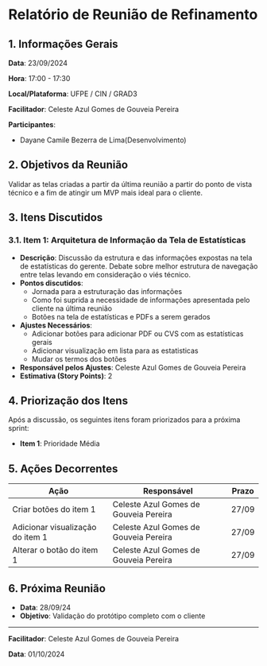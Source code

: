 # Relatório de Reunião de Refinamento

## 1. Informações Gerais

**Data**: 23/09/2024

**Hora**: 17:00 - 17:30

**Local/Plataforma**: UFPE / CIN / GRAD3

**Facilitador**: Celeste Azul Gomes de Gouveia Pereira

**Participantes**:

- Dayane Camile Bezerra de Lima(Desenvolvimento)

## 2. Objetivos da Reunião

Validar as telas criadas a partir da última reunião a partir do ponto de vista técnico e a fim de atingir um MVP mais ideal para o cliente.

## 3. Itens Discutidos

### 3.1. Item 1: Arquitetura de Informação da Tela de Estatísticas

- **Descrição**: Discussão da estrutura e das informações expostas na tela de estatísticas do gerente. Debate sobre melhor estrutura de navegação entre telas levando em consideração o viés técnico.
- **Pontos discutidos**:
    - Jornada para a estruturação das informações
    - Como foi suprida a necessidade de informações apresentada pelo cliente na última reunião
    - Botões na tela de estatísticas e PDFs a serem gerados
- **Ajustes Necessários**: 
    - Adicionar botões para adicionar PDF ou CVS com as estatísticas gerais
    - Adicionar visualização em lista para as estatisticas
    - Mudar os termos dos botões
- **Responsável pelos Ajustes**: Celeste Azul Gomes de Gouveia Pereira
- **Estimativa (Story Points)**: 2

## 4. Priorização dos Itens

Após a discussão, os seguintes itens foram priorizados para a próxima sprint:

- **Item 1**: Prioridade Média

## 5. Ações Decorrentes

| Ação | Responsável | Prazo |
| --- | --- | --- |
| Criar botões do item 1 | Celeste Azul Gomes de Gouveia Pereira | 27/09 |
| Adicionar visualização do item 1 | Celeste Azul Gomes de Gouveia Pereira | 27/09 |
| Alterar o botão do item 1 | Celeste Azul Gomes de Gouveia Pereira | 27/09 |

## 6. Próxima Reunião

- **Data**: 28/09/24
- **Objetivo**: Validação do protótipo completo com o cliente

---

**Facilitador**: Celeste Azul Gomes de Gouveia Pereira

**Data**: 01/10/2024

